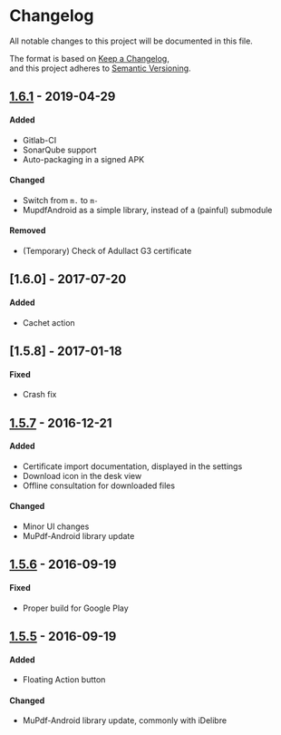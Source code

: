 
# Changelog

All notable changes to this project will be documented in this file.

The format is based on [Keep a Changelog](https://keepachangelog.com/en/1.0.0/),  
and this project adheres to [Semantic Versioning](https://semver.org/spec/v2.0.0.html).



## [1.6.1] - 2019-04-29

#### Added

- Gitlab-CI
- SonarQube support
- Auto-packaging in a signed APK

#### Changed

- Switch from `m.` to `m-`
- MupdfAndroid as a simple library, instead of a (painful) submodule

#### Removed

- (Temporary) Check of Adullact G3 certificate



## [1.6.0] - 2017-07-20

#### Added

- Cachet action



## [1.5.8] - 2017-01-18

#### Fixed

- Crash fix


## [1.5.7] - 2016-12-21

#### Added

- Certificate import documentation, displayed in the settings
- Download icon in the desk view
- Offline consultation for downloaded files

#### Changed

- Minor UI changes
- MuPdf-Android library update


## [1.5.6] - 2016-09-19

#### Fixed

- Proper build for Google Play



## [1.5.5] - 2016-09-19

#### Added

- Floating Action button

#### Changed

- MuPdf-Android library update, commonly with iDelibre


[1.6.1]: https://gitlab.libriciel.fr/i-parapheur/iParapheur-Android/tags/1.6.1
[1.6.1]: https://gitlab.libriciel.fr/i-parapheur/iParapheur-Android/tags/1.6.0
[1.5.7]: https://gitlab.libriciel.fr/i-parapheur/iParapheur-Android/tags/1.5.7
[1.5.6]: https://gitlab.libriciel.fr/i-parapheur/iParapheur-Android/tags/1.5.6
[1.5.5]: https://gitlab.libriciel.fr/i-parapheur/iParapheur-Android/tags/1.5.5